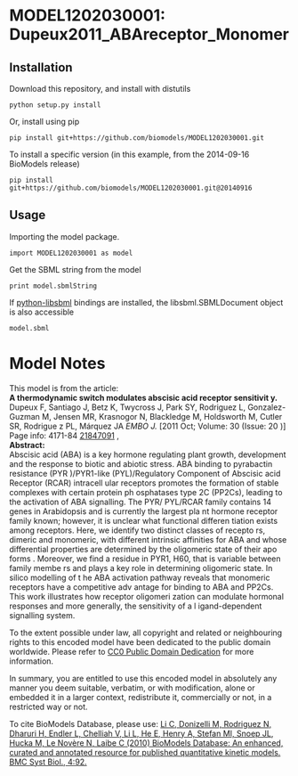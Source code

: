 # MODEL1202030001: Dupeux2011_ABAreceptor_Monomer

## Installation

Download this repository, and install with distutils

`python setup.py install`

Or, install using pip

`pip install git+https://github.com/biomodels/MODEL1202030001.git`

To install a specific version (in this example, from the 2014-09-16 BioModels release)

`pip install git+https://github.com/biomodels/MODEL1202030001.git@20140916`

## Usage

Importing the model package.

`import MODEL1202030001 as model`

Get the SBML string from the model

`print model.sbmlString`

If [python-libsbml](https://pypi.python.org/pypi/python-libsbml) bindings are
installed, the libsbml.SBMLDocument object is also accessible

`model.sbml`


# Model Notes


This model is from the article:  
**A thermodynamic switch modulates abscisic acid receptor sensitivit y.**   
Dupeux F, Santiago J, Betz K, Twycross J, Park SY, Rodriguez L, Gonzalez-
Guzman M, Jensen MR, Krasnogor N, Blackledge M, Holdsworth M, Cutler SR,
Rodrigue z PL, Márquez JA _EMBO J._ [2011 Oct; Volume: 30 (Issue: 20 )] Page
info: 4171-84 [21847091](http://www.ncbi.nlm.nih.gov/pubmed/21847091) ,  
**Abstract:**   
Abscisic acid (ABA) is a key hormone regulating plant growth, development and
the response to biotic and abiotic stress. ABA binding to pyrabactin
resistance (PYR )/PYR1-like (PYL)/Regulatory Component of Abscisic acid
Receptor (RCAR) intracell ular receptors promotes the formation of stable
complexes with certain protein ph osphatases type 2C (PP2Cs), leading to the
activation of ABA signalling. The PYR/ PYL/RCAR family contains 14 genes in
Arabidopsis and is currently the largest pla nt hormone receptor family known;
however, it is unclear what functional differen tiation exists among
receptors. Here, we identify two distinct classes of recepto rs, dimeric and
monomeric, with different intrinsic affinities for ABA and whose differential
properties are determined by the oligomeric state of their apo forms .
Moreover, we find a residue in PYR1, H60, that is variable between family
membe rs and plays a key role in determining oligomeric state. In silico
modelling of t he ABA activation pathway reveals that monomeric receptors have
a competitive adv antage for binding to ABA and PP2Cs. This work illustrates
how receptor oligomeri zation can modulate hormonal responses and more
generally, the sensitivity of a l igand-dependent signalling system.

To the extent possible under law, all copyright and related or neighbouring
rights to this encoded model have been dedicated to the public domain
worldwide. Please refer to [CC0 Public Domain
Dedication](http://creativecommons.org/publicdomain/zero/1.0/) for more
information.

In summary, you are entitled to use this encoded model in absolutely any
manner you deem suitable, verbatim, or with modification, alone or embedded it
in a larger context, redistribute it, commercially or not, in a restricted way
or not.

To cite BioModels Database, please use: [Li C, Donizelli M, Rodriguez N,
Dharuri H, Endler L, Chelliah V, Li L, He E, Henry A, Stefan MI, Snoep JL,
Hucka M, Le Novère N, Laibe C (2010) BioModels Database: An enhanced, curated
and annotated resource for published quantitative kinetic models. BMC Syst
Biol., 4:92.](http://www.ncbi.nlm.nih.gov/pubmed/20587024)


